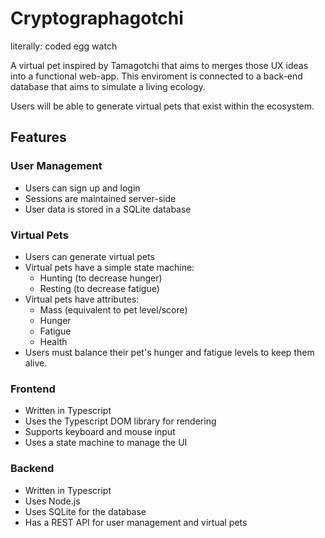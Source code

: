 # Cryptographagotchi
literally: coded egg watch

A virtual pet inspired by Tamagotchi that aims to merges those UX ideas into a functional web-app. This enviroment is connected to a back-end database that aims to simulate a living ecology. 

Users will be able to generate virtual pets that exist within the ecosystem.

## Features

### User Management
- Users can sign up and login
- Sessions are maintained server-side
- User data is stored in a SQLite database

### Virtual Pets
- Users can generate virtual pets
- Virtual pets have a simple state machine:
  - Hunting (to decrease hunger)
  - Resting (to decrease fatigue)
- Virtual pets have attributes:
  - Mass (equivalent to pet level/score)
  - Hunger 
  - Fatigue
  - Health
- Users must balance their pet's hunger and fatigue levels to keep them alive.

### Frontend
- Written in Typescript
- Uses the Typescript DOM library for rendering
- Supports keyboard and mouse input
- Uses a state machine to manage the UI

### Backend
- Written in Typescript
- Uses Node.js
- Uses SQLite for the database
- Has a REST API for user management and virtual pets

